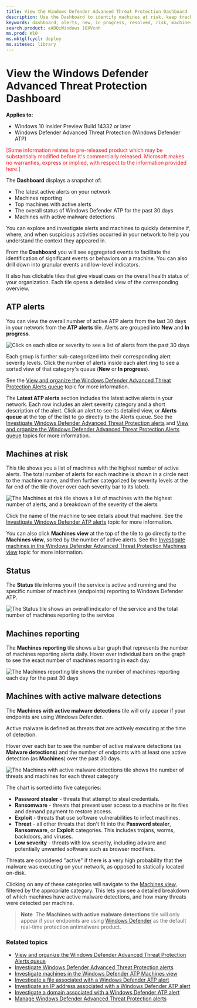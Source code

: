 ```yaml
---
title: View the Windows Defender Advanced Threat Protection Dashboard
description: Use the Dashboard to identify machines at risk, keep track of the status of the service, and see statistics and information about machines and alerts.
keywords: dashboard, alerts, new, in progress, resolved, risk, machines at risk, infections, reporting, statistics, charts, graphs, health, active malware detections, threat category, categories, password stealer, ransomware, exploit, threat, low severity, active malware
search.product: eADQiWindows 10XVcnh
ms.prod: W10
ms.mktglfcycl: deploy
ms.sitesec: library
---
```


# View the Windows Defender Advanced Threat Protection Dashboard

**Applies to:**

- Windows 10 Insider Preview Build 14332 or later
- Windows Defender Advanced Threat Protection (Windows Defender ATP)

<span style="color:#ED1C24;">[Some information relates to pre-released product which may be substantially modified before it's commercially released. Microsoft makes no warranties, express or implied, with respect to the information provided here.]</span>

The **Dashboard** displays a snapshot of:

- The latest active alerts on your network
- Machines reporting
- Top machines with active alerts
- The overall status of Windows Defender ATP for the past 30 days
- Machines with active malware detections

You can explore and investigate alerts and machines to quickly determine if, where, and when suspicious activities occurred in your network to help you understand the context they appeared in.

From the **Dashboard** you will see aggregated events to facilitate the identification of significant events or behaviors on a machine. You can also drill down into granular events and low-level indicators.

It also has clickable tiles that give visual cues on the overall health status of your organization. Each tile opens a detailed view of the corresponding overview.

## ATP alerts
You can view the overall number of active ATP alerts from the last 30 days in your network from the **ATP alerts** tile. Alerts are grouped into **New** and **In progress**.

![Click on each slice or severity to see a list of alerts from the past 30 days](images/atp.png)

Each group is further sub-categorized into their corresponding alert severity levels. Click the number of alerts inside each alert ring to see a sorted view of that category's queue (**New** or **In progress**).

See the [View and organize the Windows Defender Advanced Threat Protection Alerts queue](alerts-queue-windows-defender-advanced-threat-protection.md) topic for more information.

The **Latest ATP alerts** section includes the latest active alerts in your network. Each row includes an alert severity category and a short description of the alert. Click an alert to see its detailed view, or **Alerts queue** at the top of the list to go directly to the Alerts queue. See the [Investigate Windows Defender Advanced Threat Protection alerts](investigate-alerts-windows-defender-advanced-threat-protection.md) and [View and organize the Windows Defender Advanced Threat Protection Alerts queue](alerts-queue-windows-defender-advanced-threat-protection.md) topics for more information.

## Machines at risk
This tile shows you a list of machines with the highest number of active alerts. The total number of alerts for each machine is shown in a circle next to the machine name, and then further categorized by severity levels at the far end of the tile (hover over each severity bar to its label).

![The Machines at risk tile shows a list of machines with the highest number of alerts, and a breakdown of the severity of the alerts](images/machines-at-risk.png)

Click the name of the machine to see details about that machine. See the [Investigate Windows Defender ATP alerts](investigate-alerts-windows-defender-advanced-threat-protection.md#investigate-a-machine) topic for more information.

You can also click **Machines view** at the top of the tile to go directly to the **Machines view**, sorted by the number of active alerts. See the [Investigate machines in the Windows Defender Advanced Threat Protection Machines view](investigate-machines-windows-defender-advanced-threat-protection.md) topic for more information.

## Status
The **Status** tile informs you if the service is active and running and the specific number of machines (endpoints) reporting to Windows Defender ATP.

![The Status tile shows an overall indicator of the service and the total number of machines reporting to the service](images/status-tile.png)

## Machines reporting
The **Machines reporting** tile shows a bar graph that represents the number of machines reporting alerts daily. Hover over individual bars on the graph to see the exact number of machines reporting in each day.

![The Machines reporting tile shows the number of machines reporting each day for the past 30 days](images/machines-reporting-tile.png)

## Machines with active malware detections
The **Machines with active malware detections** tile will only appear if your endpoints are using Windows Defender.

Active malware is defined as threats that are actively executing at the time of detection.

Hover over each bar to see the number of active malware detections (as **Malware detections**) and the number of endpoints with at least one active detection (as **Machines**) over the past 30 days.

![The Machines with active malware detections tile shows the number of threats and machines for each threat category](images/machines-active-threats-tile.png)

The chart is sorted into five categories:

- **Password stealer** - threats that attempt to steal credentials.
- **Ransomware** - threats that prevent user access to a machine or its files and demand payment to restore access.
- **Exploit** - threats that use software vulnerabilities to infect machines.
- **Threat** - all other threats that don't fit into the **Password stealer**, **Ransomware**, or **Exploit** categories. This includes trojans, worms, backdoors, and viruses.
- **Low severity** - threats with low severity, including adware and potentially unwanted software such as browser modifiers.

Threats are considered "active" if there is a very high probability that the malware was executing on your network, as opposed to statically located on-disk.

Clicking on any of these categories will navigate to the [Machines view](investigate-machines-windows-defender-advanced-threat-protection.md), filtered by the appropriate category. This lets you see a detailed breakdown of which machines have active malware detections, and how many threats were detected per machine.

> **Note**&nbsp;&nbsp;The **Machines with active malware detections** tile will only appear if your endpoints are using [Windows Defender](https://technet.microsoft.com/en-us/library/mt622091(v=vs.85).aspx) as the default real-time protection antimalware product.

### Related topics
- [View and organize the Windows Defender Advanced Threat Protection Alerts queue](alerts-queue-windows-defender-advanced-threat-protection.md)
- [Investigate Windows Defender Advanced Threat Protection alerts](investigate-alerts-windows-defender-advanced-threat-protection.md)
- [Investigate machines in the Windows Defender ATP Machines view](investigate-machines-windows-defender-advanced-threat-protection.md)
- [Investigate a file associated with a Windows Defender ATP alert](investigate-files-windows-defender-advanced-threat-protection.md)
- [Investigate an IP address associated with a Windows Defender ATP alert](investigate-ip-windows-defender-advanced-threat-protection.md)
- [Investigate a domain associated with a Windows Defender ATP alert](investigate-domain-windows-defender-advanced-threat-protection.md)
- [Manage Windows Defender Advanced Threat Protection alerts](manage-alerts-windows-defender-advanced-threat-protection.md)
